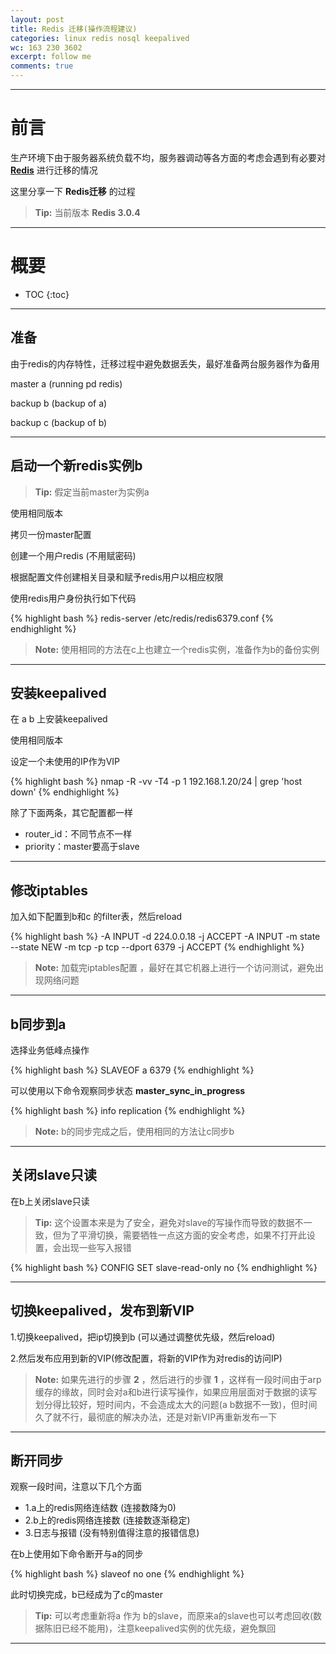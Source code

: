 ```yaml
---
layout: post
title: Redis 迁移(操作流程建议)
categories: linux redis nosql keepalived
wc: 163 230 3602
excerpt: follow me
comments: true
---
```


---

# 前言

生产环境下由于服务器系统负载不均，服务器调动等各方面的考虑会遇到有必要对 **[Redis][redis]** 进行迁移的情况


这里分享一下 **Redis迁移** 的过程

> **Tip:** 当前版本 **Redis 3.0.4**

---

# 概要

* TOC
{:toc}


---

## 准备

由于redis的内存特性，迁移过程中避免数据丢失，最好准备两台服务器作为备用

master a (running pd redis)

backup b (backup of a)

backup c (backup of b)


---

## 启动一个新redis实例b

> **Tip:**  假定当前master为实例a

使用相同版本

拷贝一份master配置

创建一个用户redis (不用赋密码)

根据配置文件创建相关目录和赋予redis用户以相应权限

使用redis用户身份执行如下代码

{% highlight bash %}
redis-server  /etc/redis/redis6379.conf
{% endhighlight %}

> **Note:**  使用相同的方法在c上也建立一个redis实例，准备作为b的备份实例

---


## 安装keepalived

在 a  b 上安装keepalived

使用相同版本

设定一个未使用的IP作为VIP

{% highlight bash %}
nmap -R -vv -T4 -p 1  192.168.1.20/24   | grep 'host down'
{% endhighlight %}

除了下面两条，其它配置都一样

* router_id：不同节点不一样
* priority：master要高于slave

---

## 修改iptables

加入如下配置到b和c 的filter表，然后reload

{% highlight bash %}
-A INPUT -d 224.0.0.18 -j ACCEPT
-A INPUT -m state --state NEW -m tcp -p tcp --dport 6379 -j ACCEPT
{% endhighlight %}

> **Note:**  加载完iptables配置 ，最好在其它机器上进行一个访问测试，避免出现网络问题


---

## b同步到a

选择业务低峰点操作

{% highlight bash %}
SLAVEOF a 6379
{% endhighlight %}

可以使用以下命令观察同步状态 **master_sync_in_progress**

{% highlight bash %}
info replication 
{% endhighlight %}

> **Note:**  b的同步完成之后，使用相同的方法让c同步b



---

## 关闭slave只读

在b上关闭slave只读

> **Tip:**  这个设置本来是为了安全，避免对slave的写操作而导致的数据不一致，但为了平滑切换，需要牺牲一点这方面的安全考虑，如果不打开此设置，会出现一些写入报错

{% highlight bash %}
CONFIG SET slave-read-only no 
{% endhighlight %}

---

## 切换keepalived，发布到新VIP


1.切换keepalived，把ip切换到b (可以通过调整优先级，然后reload)

2.然后发布应用到新的VIP(修改配置，将新的VIP作为对redis的访问IP)

> **Note:**  如果先进行的步骤 **2** ，然后进行的步骤 **1** ，这样有一段时间由于arp缓存的缘故，同时会对a和b进行读写操作，如果应用层面对于数据的读写划分得比较好，短时间内，不会造成太大的问题(a b数据不一致)，但时间久了就不行，最彻底的解决办法，还是对新VIP再重新发布一下

---

## 断开同步

观察一段时间，注意以下几个方面

* 1.a上的redis网络连结数 (连接数降为0)
* 2.b上的redis网络连接数 (连接数逐渐稳定)
* 3.日志与报错 (没有特别值得注意的报错信息)

在b上使用如下命令断开与a的同步

{% highlight bash %}
slaveof no one
{% endhighlight %}

此时切换完成，b已经成为了c的master

> **Tip:** 可以考虑重新将a 作为 b的slave，而原来a的slave也可以考虑回收(数据陈旧已经不能用)，注意keepalived实例的优先级，避免飘回

---


[redis]:http://redis.io/
